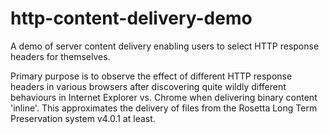 # http-content-delivery-demo
A demo of server content delivery enabling users to select HTTP response headers for themselves.

Primary purpose is to observe the effect of different HTTP response headers in various browsers after discovering quite wildly different behaviours in Internet Explorer vs. Chrome when delivering binary content 'inline'. This approximates the delivery of files from the Rosetta Long Term Preservation system v4.0.1 at least. 
